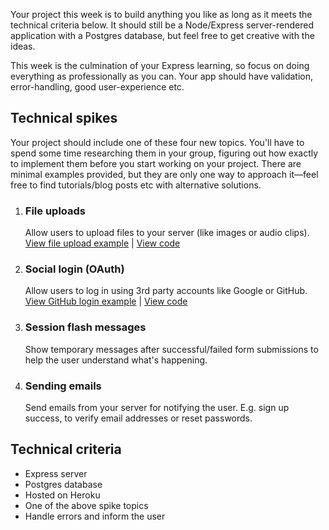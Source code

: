 Your project this week is to build anything you like as long as it meets the technical criteria below. It should still be a Node/Express server-rendered application with a Postgres database, but feel free to get creative with the ideas.

This week is the culmination of your Express learning, so focus on doing everything as professionally as you can. Your app should have validation, error-handling, good user-experience etc.

## Technical spikes

Your project should include one of these four new topics. You'll have to spend some time researching them in your group, figuring out how exactly to implement them before you start working on your project. There are minimal examples provided, but they are only one way to approach it—feel free to find tutorials/blog posts etc with alternative solutions.

1. ### File uploads
   Allow users to upload files to your server (like images or audio clips).  
   [View file upload example](https://express-file-upload-example.glitch.me) | [View code](https://glitch.com/edit/#!/express-file-upload-example)
1. ### Social login (OAuth)
   Allow users to log in using 3rd party accounts like Google or GitHub.  
   [View GitHub login example](https://express-oauth-example.glitch.me) | [View code](https://glitch.com/edit/#!/express-oauth-example)
1. ### Session flash messages
   Show temporary messages after successful/failed form submissions to help the user understand what's happening.
1. ### Sending emails
   Send emails from your server for notifying the user. E.g. sign up success, to verify email addresses or reset passwords.

## Technical criteria

- Express server
- Postgres database
- Hosted on Heroku
- One of the above spike topics
- Handle errors and inform the user
